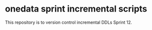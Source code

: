 # onedata sprint incremental scripts
This repository is to version control incremental DDLs Sprint 12.
